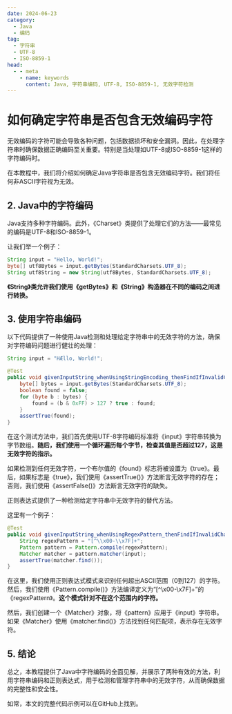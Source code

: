 ```yaml
---
date: 2024-06-23
category:
  - Java
  - 编码
tag:
  - 字符串
  - UTF-8
  - ISO-8859-1
head:
  - - meta
    - name: keywords
      content: Java, 字符串编码, UTF-8, ISO-8859-1, 无效字符检测
---
```


# 如何确定字符串是否包含无效编码字符

无效编码的字符可能会导致各种问题，包括数据损坏和安全漏洞。因此，在处理字符串时确保数据正确编码至关重要。特别是当处理如UTF-8或ISO-8859-1这样的字符编码时。

在本教程中，我们将介绍如何确定Java字符串是否包含无效编码字符。我们将任何非ASCII字符视为无效。

## 2. Java中的字符编码

Java支持多种字符编码。此外，《Charset》类提供了处理它们的方法——最常见的编码是UTF-8和ISO-8859-1。

让我们举一个例子：

```java
String input = "Hеllo, World!";
byte[] utf8Bytes = input.getBytes(StandardCharsets.UTF_8);
String utf8String = new String(utf8Bytes, StandardCharsets.UTF_8);
```

**《String》类允许我们使用《getBytes》和《String》构造器在不同的编码之间进行转换。**

## 3. 使用字符串编码

以下代码提供了一种使用Java检测和处理给定字符串中的无效字符的方法，确保对字符编码问题进行健壮的处理：

```java
String input = "HÆllo, World!";
```

```java
@Test
public void givenInputString_whenUsingStringEncoding_thenFindIfInvalidCharacters() {
    byte[] bytes = input.getBytes(StandardCharsets.UTF_8);
    boolean found = false;
    for (byte b : bytes) {
        found = (b & 0xFF) > 127 ? true : found;
    }
    assertTrue(found);
}
```

在这个测试方法中，我们首先使用UTF-8字符编码标准将《input》字符串转换为字节数组。**随后，我们使用一个循环遍历每个字节，检查其值是否超过127，这是无效字符的指示。**

如果检测到任何无效字符，一个布尔值的《found》标志将被设置为《true》。最后，如果标志是《true》，我们使用《assertTrue()》方法断言无效字符的存在；否则，我们使用《assertFalse()》方法断言无效字符的缺失。

正则表达式提供了一种检测给定字符串中无效字符的替代方法。

这里有一个例子：

```java
@Test
public void givenInputString_whenUsingRegexPattern_thenFindIfInvalidCharacters() {
    String regexPattern = "[^\\x00-\\x7F]+";
    Pattern pattern = Pattern.compile(regexPattern);
    Matcher matcher = pattern.matcher(input);
    assertTrue(matcher.find());
}
```

在这里，我们使用正则表达式模式来识别任何超出ASCII范围（0到127）的字符。然后，我们使用《Pattern.compile()》方法编译定义为“[^\\x00-\\x7F]+”的《regexPattern》。**这个模式针对不在这个范围内的字符。**

然后，我们创建一个《Matcher》对象，将《pattern》应用于《input》字符串。如果《Matcher》使用《matcher.find()》方法找到任何匹配项，表示存在无效字符。

## 5. 结论

总之，本教程提供了Java中字符编码的全面见解，并展示了两种有效的方法，利用字符串编码和正则表达式，用于检测和管理字符串中的无效字符，从而确保数据的完整性和安全性。

如常，本文的完整代码示例可以在GitHub上找到。
